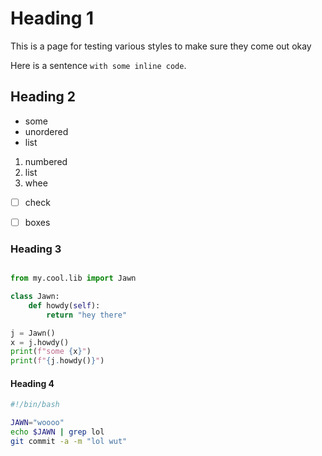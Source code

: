 # Heading 1
This is a page for testing various styles to make sure they come out okay

Here is a sentence `with some inline code`.

## Heading 2
- some
- unordered
- list

1. numbered
2. list
3. whee


- [ ] check
- [ ] boxes


### Heading 3
```python

from my.cool.lib import Jawn

class Jawn:
    def howdy(self):
        return "hey there"

j = Jawn()
x = j.howdy()
print(f"some {x}")
print(f"{j.howdy()}")
```


#### Heading 4
```bash
#!/bin/bash

JAWN="woooo"
echo $JAWN | grep lol
git commit -a -m "lol wut"
```
